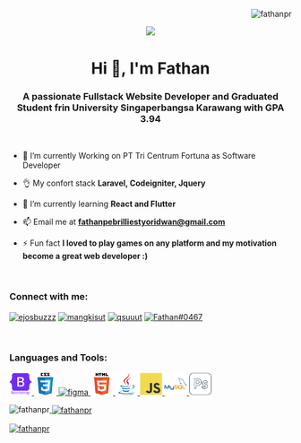 <p align="end"> <img src="https://komarev.com/ghpvc/?username=fathanpr&label=Profile%20views&color=0e75b6&style=flat" alt="fathanpr" /></p>
<p align="center">
  <img src="https://media2.giphy.com/media/SWoSkN6DxTszqIKEqv/giphy.gif">
</p>
<h1 align="center">Hi 👋, I'm Fathan</h1>
<h3 align="center">A passionate Fullstack Website Developer and Graduated Student frin University Singaperbangsa Karawang with GPA 3.94</h3>
<br>

- 🔭 I’m currently Working on PT Tri Centrum Fortuna as Software Developer
  
- 👌 My confort stack **Laravel, Codeigniter, Jquery**

- 🌱 I’m currently learning **React and Flutter**

- 📫 Email me at **fathanpebrilliestyoridwan@gmail.com**

- ⚡ Fun fact **I loved to play games on any platform and my motivation become a great web developer :)**

<br>

<h3 align="left">Connect with me:</h3>
<p align="left">
<a href="https://twitter.com/ejosbuzzz" target="blank"><img align="center" src="https://raw.githubusercontent.com/rahuldkjain/github-profile-readme-generator/master/src/images/icons/Social/twitter.svg" alt="ejosbuzzz" height="30" width="40" /></a>
<a href="https://fb.com/mangkisut" target="blank"><img align="center" src="https://raw.githubusercontent.com/rahuldkjain/github-profile-readme-generator/master/src/images/icons/Social/facebook.svg" alt="mangkisut" height="30" width="40" /></a>
<a href="https://instagram.com/qsuuut" target="blank"><img align="center" src="https://raw.githubusercontent.com/rahuldkjain/github-profile-readme-generator/master/src/images/icons/Social/instagram.svg" alt="qsuuut" height="30" width="40" /></a>
<a href="https://discord.gg/Fathan#0467" target="blank"><img align="center" src="https://raw.githubusercontent.com/rahuldkjain/github-profile-readme-generator/master/src/images/icons/Social/discord.svg" alt="Fathan#0467" height="30" width="40" /></a>
</p>
<br>
<h3 align="left">Languages and Tools:</h3>
<p align="left"> <a href="https://getbootstrap.com" target="_blank" rel="noreferrer"> <img src="https://raw.githubusercontent.com/devicons/devicon/master/icons/bootstrap/bootstrap-plain-wordmark.svg" alt="bootstrap" width="40" height="40"/> </a> <a href="https://www.w3schools.com/css/" target="_blank" rel="noreferrer"> <img src="https://raw.githubusercontent.com/devicons/devicon/master/icons/css3/css3-original-wordmark.svg" alt="css3" width="40" height="40"/> </a> <a href="https://www.figma.com/" target="_blank" rel="noreferrer"> <img src="https://www.vectorlogo.zone/logos/figma/figma-icon.svg" alt="figma" width="40" height="40"/> </a> <a href="https://www.w3.org/html/" target="_blank" rel="noreferrer"> <img src="https://raw.githubusercontent.com/devicons/devicon/master/icons/html5/html5-original-wordmark.svg" alt="html5" width="40" height="40"/> </a> <a href="https://www.java.com" target="_blank" rel="noreferrer"> <img src="https://raw.githubusercontent.com/devicons/devicon/master/icons/java/java-original.svg" alt="java" width="40" height="40"/> </a> <a href="https://developer.mozilla.org/en-US/docs/Web/JavaScript" target="_blank" rel="noreferrer"> <img src="https://raw.githubusercontent.com/devicons/devicon/master/icons/javascript/javascript-original.svg" alt="javascript" width="40" height="40"/> </a> <a href="https://www.mysql.com/" target="_blank" rel="noreferrer"> <img src="https://raw.githubusercontent.com/devicons/devicon/master/icons/mysql/mysql-original-wordmark.svg" alt="mysql" width="40" height="40"/> </a> <a href="https://www.photoshop.com/en" target="_blank" rel="noreferrer"> <img src="https://raw.githubusercontent.com/devicons/devicon/master/icons/photoshop/photoshop-line.svg" alt="photoshop" width="40" height="40"/> </p>

<p><img align="left" src="https://github-readme-stats.vercel.app/api/top-langs?username=fathanpr&show_icons=true&locale=en&layout=compact" alt="fathanpr" /></p>

<p>&nbsp;<img align="center" src="https://github-readme-stats.vercel.app/api?username=fathanpr&show_icons=true&locale=en" alt="fathanpr" /></p>

<p><img align="center" src="https://github-readme-streak-stats.herokuapp.com/?user=fathanpr&" alt="fathanpr" /></p>
